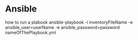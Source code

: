 # Ansible

how to run a plabook
ansible-playbook -i inventoryFileName -e ansible_user=userName -e ansible_password=password nameOfThePlaybook.yml 
